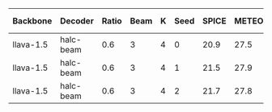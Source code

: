 | Backbone | Decoder | Ratio | Beam | K | Seed | SPICE | METEOR | CIDEr | CHAIRs | CHAIRi | Num of Samples | Max Tokens |
|---------|---------|-----------|-----------|----------|------------|-------|--------|-------|--------|--------|--------|--------|
| llava-1.5 | halc-beam | 0.6 | 3 | 4 | 0 | 20.9 | 27.5 | 114.9 | 5.0 | 3.4 | 64 | 300 |
| llava-1.5 | halc-beam | 0.6 | 3 | 4 | 1 | 21.5 | 27.9 | 121.5 | 4.3 | 2.8 | 64 | 300 |
| llava-1.5 | halc-beam | 0.6 | 3 | 4 | 2 | 21.7 | 27.8 | 121.4 | 4.7 | 3.1 | 64 | 300 |
